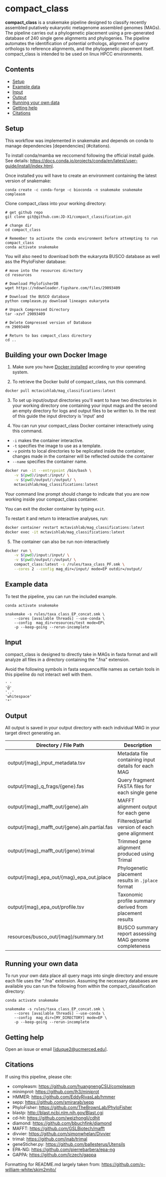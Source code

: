 # compact_class

**compact_class** is a snakemake pipeline designed to classify recently assembled putatively eukaryotic metagenome assembled genomes (MAGs). The pipeline carries out a phylogenetic placement using a pre-generated database of 240 single gene alignments and phylogenies. The pipeline automates the identification of potential orthologs, alignment of query orthologs to reference alignments, and the phylogenetic placement itself. compact_class is intended to be used on linux HPCC environments.

## Contents
 - [Setup](#setup)
 - [Example data](#example-data)
 - [Input](#input)
 - [Output](#output)
 - [Running your own data](#running-your-own-data)
 - [Getting help](#getting-help)
 - [Citations](#citations)

## Setup

This workflow was implemented in snakemake and depends on conda to manage dependencies [dependencies] (#citations).

To install conda/mamba we reccomend following the official install guide. See details: https://docs.conda.io/projects/conda/en/latest/user-guide/install/index.html.

Once installed you will have to create an environment containing the latest version of snakemake:
```
conda create -c conda-forge -c bioconda -n snakemake snakemake compleasm
```

Clone compact_class into your working directory:
```
# get github repo
git clone git@github.com:JD-X1/compact_classification.git

# change dir
cd compact_class

# Remember to activate the conda environment before attempting to run compact_class
conda activate snakemake
```

You will also need to download both the eukaryota BUSCO database as well ass the PhyloFisher database:
```
# move into the resources directory
cd resources

# Download PhylofisherDB 
wget https://ndownloader.figshare.com/files/29093409

# Download the BUSCO database
python compleasm.py download lineages eukaryota

# Unpack Compressed Directory
tar -xzvf 29093409

# Delete Compressed version of Database
rm 29093409

# Return to bas compact_class directory
cd ..
```

## Building your own Docker Image

1. Make sure you have [Docker installed](https://www.docker.com/products/docker-desktop) according to your operating system.

2. To retrieve the Docker build of compact_class, run this command.

```bash
docker pull mctavishlab/mag_classifications:latest
```
3. To set up input/output directories you'll want to have two directories in your working directory one containing your input mags and the second an empty directory for logs and output files to be written to. In the rest of this guide the input directory is 'input' and 

4. You can run your compact_class Docker container interactively using this command.
* `-i` makes the container interactive.
* `-t` specifies the image to use as a template.
* `-v` points to local directories to be replicated inside the container,
       changes made in the container will be reflected outside the container
* `--name` specifies the container name.

```bash
docker run -it --entrypoint /bin/bash \
    -v $(pwd)/input:/input/ \
    -v $(pwd)/output/:/output/ \
    mctavishlab/mag_classifications:latest
```
Your command line prompt should change to indicate that you are now working
inside your compact_class container.

You can exit the docker container by typing `exit`.

To restart it and return to interactive analyses, run:

```bash
docker container restart mctavishlab/mag_classifications:latest
docker exec -it mctavishlab/mag_classifications:latest
```

5. The container can also be run non-interactively

```bash
docker run \
    -v $(pwd)/input:/input/ \
    -v $(pwd)/output/:/output/ \
    compact_class:latest -s /rules/taxa_class_PF.smk \
    --cores 2 --config mag_dir=/input/ mode=EP outdir=/output/
```

## Example data

To test the pipeline, you can run the included example.

```
conda activate snakemake

snakemake -s rules/taxa_class_EP_concat.smk \
    --cores [available threads] --use-conda \
    --config  mag_dir=resources/test mode=EP\
    -p --keep-going --rerun-incomplete

```

## Input

compact_class is designed to directly take in MAGs in fasta format and will analyze all files in a directory containing the ".fna" extension.

Avoid the following symbols in fasta sequence/file names as certain tools in this pipeline do not interact well with them.

```
'_'
'@'
'..'
'whitespace'
'*'
```


## Output

All output is saved in your output directory with each individual MAG in your target direct generating an.

| Directory / File Path                            | Description                                                  |
|--------------------------------------------------|--------------------------------------------------------------|
| output/{mag}_input_metadata.tsv              | Metadata file containing input details for each MAG         |
| output/{mag}_q_frags/{gene}.fas              | Query fragment FASTA files for each single gene             |
| output/{mag}_mafft_out/{gene}.aln            | MAFFT alignment output for each gene                        |
| output/{mag}_mafft_out/{gene}.aln.partial.fas| Filtered/partial version of each gene alignment             |
| output/{mag}_mafft_out/{gene}.trimal         | Trimmed gene alignment produced using Trimal                |
| output/{mag}_epa_out/{mag}_epa_out.jplace    | Phylogenetic placement results in `.jplace` format          |
| output/{mag}_epa_out/profile.tsv             | Taxonomic profile summary derived from placement results    |
| resources/busco_out/{mag}/summary.txt           | BUSCO summary report assessing MAG genome completeness      |


## Running your own data

To run your own data place all query mags into single directory and ensure each file uses the ".fna" extension. Assuming the necessary databases are available you can run the following from within the compact_classification directory:

```
conda activate snakemake

snakemake -s rules/taxa_class_EP_concat.smk \
    --cores [available threads] --use-conda \
    --config  mag_dir=[MY_DIRECTORY] mode=EP \
    -p --keep-going --rerun-incomplete
```

## Getting help

Open an issue or email [jduque2@ucmerced.edu].

## Citations

If using this pipeline, please cite:
 - compleasm: https://github.com/huangnengCSU/compleasm
 - minimprot: https://github.com/lh3/miniprot
 - HMMER: https://github.com/EddyRivasLab/hmmer
 - sepp: https://github.com/smirarab/sepp
 - PhyloFisher: https://github.com/TheBrownLab/PhyloFisher
 - blastp: http://blast.ncbi.nlm.nih.gov/Blast.cgi
 - cd-hit: https://github.com/weizhongli/cdhit
 - diamond: https://github.com/bbuchfink/diamond
 - MAFFT: https://github.com/GSLBiotech/mafft
 - divvier: https://github.com/simonwhelan/Divvier
 - trimal: https://github.com/inab/trimal
 - geneSticher.py: https://github.com/ballesterus/Utensils
 - EPA-NG: https://github.com/pierrebarbera/epa-ng
 - GAPPA: https://github.com/lczech/gappa

 Formatting for README.md largely taken from:
 https://github.com/o-william-white/skim2mito/
